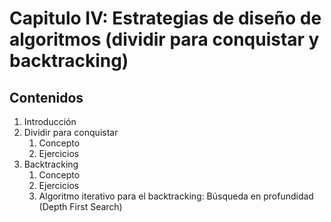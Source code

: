# Capitulo IV: Estrategias de diseño de algoritmos (dividir para conquistar y backtracking)

## Contenidos
1. Introducción
2. Dividir para conquistar
    1. Concepto
    2. Ejercicios
3. Backtracking
    1. Concepto
    2. Ejercicios
    3. Algoritmo iterativo para el backtracking: Búsqueda en profundidad (Depth First Search)